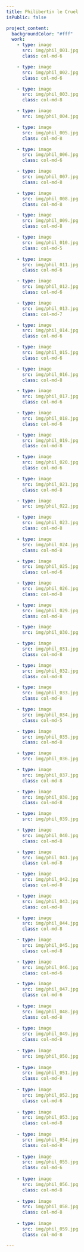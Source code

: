 ```yaml
---
title: Philibertin le Cruel
isPublic: false

project_content:
  backgroundColor: "#fff"
  work:
    - type: image
      src: img/phil_001.jpg
      class: col-md-6

    - type: image
      src: img/phil_002.jpg
      class: col-md-6

    - type: image
      src: img/phil_003.jpg
      class: col-md-8

    - type: image
      src: img/phil_004.jpg

    - type: image
      src: img/phil_005.jpg
      class: col-md-8

    - type: image
      src: img/phil_006.jpg
      class: col-md-6

    - type: image
      src: img/phil_007.jpg
      class: col-md-8

    - type: image
      src: img/phil_008.jpg
      class: col-md-8

    - type: image
      src: img/phil_009.jpg
      class: col-md-8

    - type: image
      src: img/phil_010.jpg
      class: col-md-5

    - type: image
      src: img/phil_011.jpg
      class: col-md-6

    - type: image
      src: img/phil_012.jpg
      class: col-md-6

    - type: image
      src: img/phil_013.jpg
      class: col-md-7

    - type: image
      src: img/phil_014.jpg
      class: col-md-6

    - type: image
      src: img/phil_015.jpg
      class: col-md-6

    - type: image
      src: img/phil_016.jpg
      class: col-md-8

    - type: image
      src: img/phil_017.jpg
      class: col-md-6

    - type: image
      src: img/phil_018.jpg
      class: col-md-6

    - type: image
      src: img/phil_019.jpg
      class: col-md-8

    - type: image
      src: img/phil_020.jpg
      class: col-md-6

    - type: image
      src: img/phil_021.jpg
      class: col-md-8

    - type: image
      src: img/phil_022.jpg

    - type: image
      src: img/phil_023.jpg
      class: col-md-8

    - type: image
      src: img/phil_024.jpg
      class: col-md-8

    - type: image
      src: img/phil_025.jpg
      class: col-md-6

    - type: image
      src: img/phil_026.jpg
      class: col-md-8

    - type: image
      src: img/phil_029.jpg
      class: col-md-8

    - type: image
      src: img/phil_030.jpg

    - type: image
      src: img/phil_031.jpg
      class: col-md-8

    - type: image
      src: img/phil_032.jpg
      class: col-md-8

    - type: image
      src: img/phil_033.jpg
      class: col-md-8

    - type: image
      src: img/phil_034.jpg
      class: col-md-5

    - type: image
      src: img/phil_035.jpg
      class: col-md-8

    - type: image
      src: img/phil_036.jpg

    - type: image
      src: img/phil_037.jpg
      class: col-md-8

    - type: image
      src: img/phil_038.jpg
      class: col-md-8

    - type: image
      src: img/phil_039.jpg

    - type: image
      src: img/phil_040.jpg
      class: col-md-8

    - type: image
      src: img/phil_041.jpg
      class: col-md-8

    - type: image
      src: img/phil_042.jpg
      class: col-md-8

    - type: image
      src: img/phil_043.jpg
      class: col-md-8

    - type: image
      src: img/phil_044.jpg
      class: col-md-8

    - type: image
      src: img/phil_045.jpg
      class: col-md-8

    - type: image
      src: img/phil_046.jpg
      class: col-md-6

    - type: image
      src: img/phil_047.jpg
      class: col-md-6
      
    - type: image
      src: img/phil_048.jpg
      class: col-md-8
      
    - type: image
      src: img/phil_049.jpg
      class: col-md-8
      
    - type: image
      src: img/phil_050.jpg
      
    - type: image
      src: img/phil_051.jpg
      class: col-md-8
      
    - type: image
      src: img/phil_052.jpg
      class: col-md-6
      
    - type: image
      src: img/phil_053.jpg
      class: col-md-8
      
    - type: image
      src: img/phil_054.jpg
      class: col-md-8
      
    - type: image
      src: img/phil_055.jpg
      class: col-md-6
      
    - type: image
      src: img/phil_056.jpg
      class: col-md-8
      
    - type: image
      src: img/phil_058.jpg
      class: col-md-8
      
    - type: image
      src: img/phil_059.jpg
      class: col-md-8

---
```

